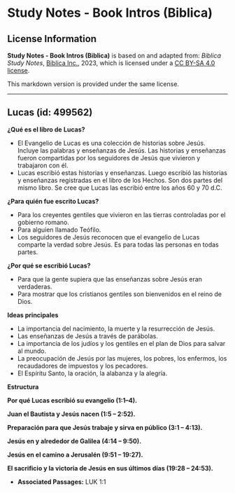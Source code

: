 # Study Notes - Book Intros (Biblica)

## License Information

**Study Notes - Book Intros (Biblica)** is based on and adapted from: _Biblica Study Notes_, [Biblica Inc.](https://www.biblica.com/), 2023, which is licensed under a [CC BY-SA 4.0 license](https://creativecommons.org/licenses/by-sa/4.0/legalcode.en).

This markdown version is provided under the same license.



--------------------------------

## Lucas (id: 499562)

**¿Qué es el libro de** **Lucas?**

* El Evangelio de Lucas es una colección de historias sobre Jesús. Incluye las palabras y enseñanzas de Jesús. Las historias y enseñanzas fueron compartidas por los seguidores de Jesús que vivieron y trabajaron con él.
* Lucas escribió estas historias y enseñanzas. Luego escribió las historias y enseñanzas registradas en el libro de los Hechos. Son dos partes del mismo libro. Se cree que Lucas las escribió entre los años 60 y 70 d.C.

**¿Para quién fue escrito Lucas?**

* Para los creyentes gentiles que vivieron en las tierras controladas por el gobierno romano.
* Para alguien llamado Teófilo.
* Los seguidores de Jesús reconocen que el evangelio de Lucas comparte la verdad sobre Jesús. Es para todas las personas en todas partes.

**¿Por qué se escribió Lucas?**

* Para que la gente supiera que las enseñanzas sobre Jesús eran verdaderas.
* Para mostrar que los cristianos gentiles son bienvenidos en el reino de Dios.

**Ideas principales**

* La importancia del nacimiento, la muerte y la resurrección de Jesús.
* Las enseñanzas de Jesús a través de parábolas.
* La importancia de los judíos y los gentiles en el plan de Dios para salvar al mundo.
* La preocupación de Jesús por las mujeres, los pobres, los enfermos, los recaudadores de impuestos y los pecadores.
* El Espíritu Santo, la oración, la alabanza y la alegría.

**Estructura**

**Por qué Lucas escribió su evangelio (1:1–4\).**

**Juan el Bautista y Jesús nacen (1:5 – 2:52\).**

**Preparación para que Jesús trabaje y sirva en público (3:1 – 4:13\).**

**Jesús en y alrededor de Galilea (4:14 – 9:50\).**

**Jesús en el camino a Jerusalén (9:51 – 19:27\).**

**El sacrificio y la victoria de Jesús en sus últimos días (19:28 – 24:53\).**

* **Associated Passages:** LUK 1:1

